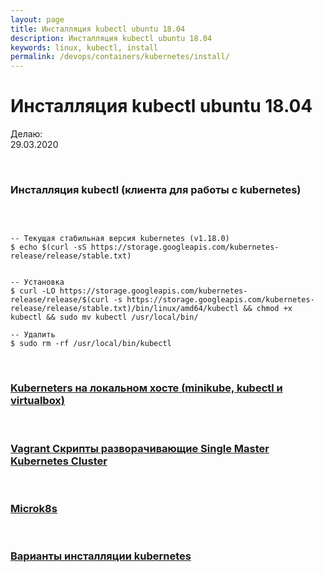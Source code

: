 ```yaml
---
layout: page
title: Инсталляция kubectl ubuntu 18.04
description: Инсталляция kubectl ubuntu 18.04
keywords: linux, kubectl, install
permalink: /devops/containers/kubernetes/install/
---
```


# Инсталляция kubectl ubuntu 18.04

Делаю:  
29.03.2020


<br/>

### Инсталляция kubectl (клиента для работы с kubernetes)

<br/>

```shell

-- Текущая стабильная версия kubernetes (v1.18.0)
$ echo $(curl -sS https://storage.googleapis.com/kubernetes-release/release/stable.txt)


-- Установка
$ curl -LO https://storage.googleapis.com/kubernetes-release/release/$(curl -s https://storage.googleapis.com/kubernetes-release/release/stable.txt)/bin/linux/amd64/kubectl && chmod +x kubectl && sudo mv kubectl /usr/local/bin/

-- Удалить
$ sudo rm -rf /usr/local/bin/kubectl

```

<br/>

### [Kuberneters на локальном хосте (minikube, kubectl и virtualbox)](/devops/containers/kubernetes/minikube/)

<br/>

### [Vagrant Скрипты разворачивающие Single Master Kubernetes Cluster](/devops/containers/kubernetes/kubeadm/prepared-cluster/)

<br/>

### [Microk8s](/devops/containers/kubernetes/microk8s/)

<br/>

### [Варианты инсталляции kubernetes](/devops/containers/kubernetes/install-types/)
